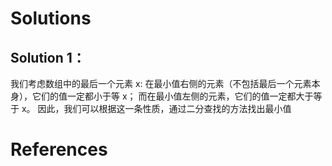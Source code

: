 # Solutions

## Solution 1：
我们考虑数组中的最后一个元素 x:
在最小值右侧的元素（不包括最后一个元素本身），它们的值一定都小于等 x；
而在最小值左侧的元素，它们的值一定都大于等于 x。
因此，我们可以根据这一条性质，通过二分查找的方法找出最小值


# References
